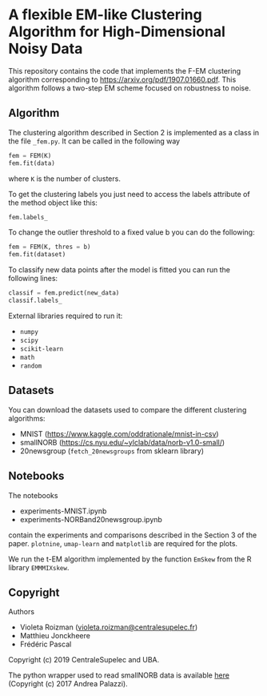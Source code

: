 # A flexible EM-like Clustering Algorithm for High-Dimensional Noisy Data

This repository contains the code that implements the F-EM clustering algorithm corresponding to https://arxiv.org/pdf/1907.01660.pdf. This algorithm follows a two-step EM scheme focused on robustness to noise.

## Algorithm

The clustering algorithm described in Section 2 is implemented as a class in the file `_fem.py`. It can be called in the following way

```python
fem = FEM(K)
fem.fit(data)
```
where `K` is the number of clusters. 

To get the clustering labels you just need to access the labels attribute of the method object like this:

```python
fem.labels_
```

To change the outlier threshold to a fixed value b you can do the following:

```python
fem = FEM(K, thres = b)
fem.fit(dataset)
```

To classify new data points after the model is fitted you can run the following lines:

```python
classif = fem.predict(new_data)
classif.labels_
```

External libraries required to run it:

- `numpy`
- `scipy`
- `scikit-learn`
- `math`
- `random`

## Datasets

You can download the datasets used to compare the different clustering algorithms:

- MNIST (https://www.kaggle.com/oddrationale/mnist-in-csv)
- smallNORB (https://cs.nyu.edu/~ylclab/data/norb-v1.0-small/)
- 20newsgroup (`fetch_20newsgroups` from sklearn library)

## Notebooks

The notebooks

- experiments-MNIST.ipynb
- experiments-NORBand20newsgroup.ipynb

contain the experiments and comparisons described in the Section 3 of the paper. `plotnine`, `umap-learn` and `matplotlib` are required for the plots.

We run the t-EM algorithm implemented by the function `EmSkew` from the R library `EMMMIXskew`. 

## Copyright

Authors

- Violeta Roizman (violeta.roizman@centralesupelec.fr)
- Matthieu Jonckheere
- Frédéric Pascal

Copyright (c) 2019 CentraleSupelec and UBA.

The python wrapper used to read smallNORB data is available [here](https://github.com/ndrplz/small_norb) (Copyright (c) 2017 Andrea Palazzi).
